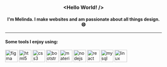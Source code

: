 ### <p align="center"> <Hello World! /> </p>
#### <p align="center"> I'm Melinda. I make websites and am passionate about all things design. 😄 </p>
---
#### Some tools I enjoy using:
<p align="left">
            <img src="https://cdn.jsdelivr.net/gh/devicons/devicon/icons/figma/figma-original.svg" alt="figma" width="40" height="40" />
            <img src="https://cdn.jsdelivr.net/gh/devicons/devicon/icons/html5/html5-original.svg" alt="html5" width="40" height="40"/>
            <img src="https://cdn.jsdelivr.net/gh/devicons/devicon/icons/css3/css3-original.svg" alt="css3" width="40" height="40" />
            <img src="https://cdn.jsdelivr.net/gh/devicons/devicon/icons/bootstrap/bootstrap-original.svg" alt="bootstrap" width="40" height="40"/>
            <img src="https://cdn.jsdelivr.net/gh/devicons/devicon/icons/materialui/materialui-original.svg" alt="materialui" width="40" height="40" />
            <img src="https://cdn.jsdelivr.net/gh/devicons/devicon/icons/nodejs/nodejs-original.svg" alt="nodejs" width="40" height="40" />
            <img src="https://cdn.jsdelivr.net/gh/devicons/devicon/icons/react/react-original.svg" alt="react" width="40" height="40" />
            <img src="https://cdn.jsdelivr.net/gh/devicons/devicon/icons/mysql/mysql-original.svg" alt="mysql" width="40" height="40" />
            <img src="https://cdn.jsdelivr.net/gh/devicons/devicon/icons/linux/linux-original.svg" alt="linux" width="40" height="40"  />
          
          
          
          
          
</p>
<!--
**melindamary/melindamary** is a ✨ _special_ ✨ repository because its `README.md` (this file) appears on your GitHub profile.

Here are some ideas to get you started:

- 🔭 I’m currently working on ...
- 🌱 I’m currently learning ...
- 👯 I’m looking to collaborate on ...
- 🤔 I’m looking for help with ...
- 💬 Ask me about ...
- 📫 How to reach me: ...
- 😄 Pronouns: ...
- ⚡ Fun fact: ...
-->
